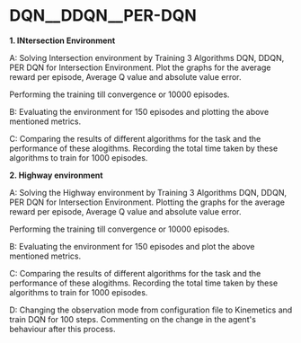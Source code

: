 # DQN__DDQN__PER-DQN
**1. INtersection Environment**

A: Solving Intersection environment by Training 3 Algorithms DQN, DDQN, PER DQN for Intersection Environment. Plot the graphs for the average reward per episode, Average Q value and absolute value error.

Performing the training till convergence or 10000 episodes.

B: Evaluating the environment for 150 episodes and plotting the above mentioned metrics.

C: Comparing the results of different algorithms for the task and the performance of these alogithms. Recording the total time taken by these algorithms to train for 1000 episodes.

**2. Highway environment**

A: Solving the Highway environment by Training 3 Algorithms DQN, DDQN, PER DQN for Intersection Environment. Plotting the graphs for the average reward per episode, Average Q value and absolute value error.

Performing the training till convergence or 10000 episodes.

B: Evaluating the environment for 150 episodes and plot the above mentioned metrics.

C: Comparing the results of different algorithms for the task and the performance of these alogithms. Recording the total time taken by these algorithms to train for 1000 episodes.

D: Changing the observation mode from configuration file to Kinemetics and train DQN for 100 steps. Commenting on the change in the agent's behaviour after this process.
